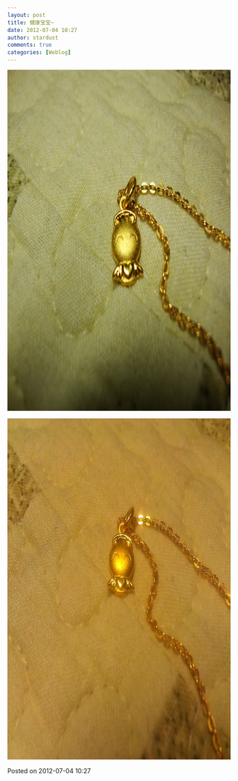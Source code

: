 ```yaml
---
layout: post
title: 健康宝宝~
date: 2012-07-04 10:27
author: stardust
comments: true
categories: [Weblog]
---
```

<a href="/wp-content/uploads/2012/07/DSC06096-702249.jpg"><img src="/wp-content/uploads/2012/07/DSC06096-702249.jpg" alt="DSC06096-702249" width="1024" height="768" class="alignnone size-full wp-image-756" /></a>

<a href="/wp-content/uploads/2012/07/TWP_000030-703760.jpg"><img src="/wp-content/uploads/2012/07/TWP_000030-703760.jpg" alt="TWP_000030-703760" width="1024" height="768" class="alignnone size-full wp-image-757" /></a>

Posted on 2012-07-04 10:27

